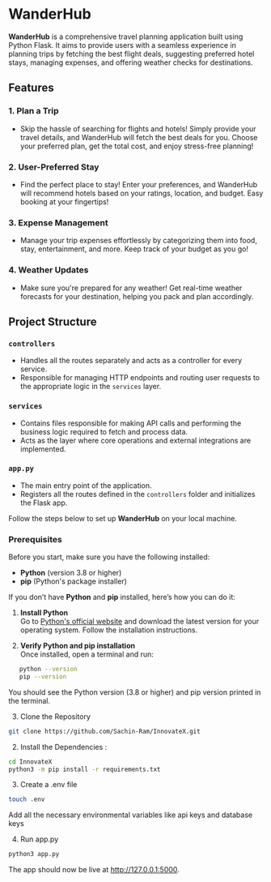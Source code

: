 # WanderHub  

**WanderHub** is a comprehensive travel planning application built using Python Flask. It aims to provide users with a seamless experience in planning trips by fetching the best flight deals, suggesting preferred hotel stays, managing expenses, and offering weather checks for destinations.  

## Features  

### 1. **Plan a Trip**  
- Skip the hassle of searching for flights and hotels! Simply provide your travel details, and WanderHub will fetch the best deals for you. Choose your preferred plan, get the total cost, and enjoy stress-free planning!

### 2. **User-Preferred Stay**  
- Find the perfect place to stay! Enter your preferences, and WanderHub will recommend hotels based on your ratings, location, and budget. Easy booking at your fingertips! 

### 3. **Expense Management**  
- Manage your trip expenses effortlessly by categorizing them into food, stay, entertainment, and more. Keep track of your budget as you go! 

### 4. **Weather Updates**  
- Make sure you're prepared for any weather! Get real-time weather forecasts for your destination, helping you pack and plan accordingly.  


## Project Structure  

### `controllers`  
- Handles all the routes separately and acts as a controller for every service.  
- Responsible for managing HTTP endpoints and routing user requests to the appropriate logic in the `services` layer.  

### `services`  
- Contains files responsible for making API calls and performing the business logic required to fetch and process data.  
- Acts as the layer where core operations and external integrations are implemented.  

### `app.py`  
- The main entry point of the application.  
- Registers all the routes defined in the `controllers` folder and initializes the Flask app.  

Follow the steps below to set up **WanderHub** on your local machine.

### Prerequisites  

Before you start, make sure you have the following installed:  

- **Python** (version 3.8 or higher)  
- **pip** (Python's package installer)  

If you don’t have **Python** and **pip** installed, here’s how you can do it:

1. **Install Python**  
   Go to [Python's official website](https://www.python.org/downloads/) and download the latest version for your operating system. Follow the installation instructions.

2. **Verify Python and pip installation**  
   Once installed, open a terminal and run:
```sh
   python --version
   pip --version
```
You should see the Python version (3.8 or higher) and pip version printed in the terminal.

3. Clone the Repository

```bash
git clone https://github.com/Sachin-Ram/InnovateX.git
```
2. Install the Dependencies :

```bash
cd InnovateX
python3 -m pip install -r requirements.txt
```
3. Create a .env file 
```bash
touch .env
```
Add all the necessary environmental variables like api keys and database keys


4. Run app.py

```bash
python3 app.py 
```

The app should now be live at http://127.0.0.1:5000.
  
